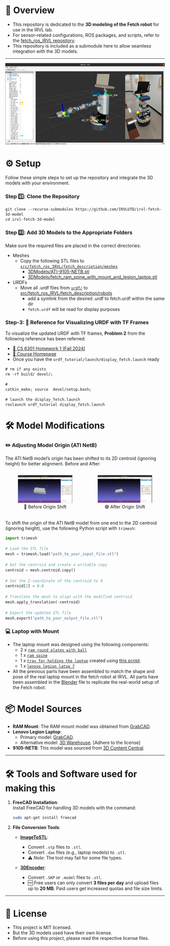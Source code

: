 
# 🚀 Overview

- This repository is dedicated to the **3D modeling of the Fetch robot** for use in the IRVL lab.  
- For sensor-related configurations, ROS packages, and scripts, refer to the [fetch_ros_IRVL repository](https://github.com/IRVLUTD/fetch_ros_IRVL).
- This repository is included as a submodule here to allow seamless integration with the 3D models.
---

![teaser](./media/real-syn-fetch-model.png)




# ⚙️ Setup
Follow these simple steps to set up the repository and integrate the 3D models with your environment.
### Step 1️⃣: Clone the Repository
```shell
git clone --recurse-submodules https://github.com/IRVLUTD/irvl-fetch-3d-model
cd irvl-fetch-3d-model
```

### Step 2️⃣: Add 3D Models to the Appropriate Folders
Make sure the required files are placed in the correct directories:

- Meshes
  - Copy the following STL files to [`src/fetch_ros_IRVL/fetch_description/meshes`](src/fetch_ros_IRVL/fetch_description/meshes)
    - [3DModels/ATI-9105-NETB.stl](3DModels/ATI-9105-NETB.stl)
    - [3DModels/fetch_ram_spine_with_mount_and_legion_laptop.stl](3DModels/fetch_ram_spine_with_mount_and_legion_laptop.stl)
- URDFs
  - Move all .urdf files from [`urdf/`](./urdf) to [src/fetch_ros_IRVL/fetch_description/robots](src/fetch_ros_IRVL/fetch_description/robots)
    - add a symlink from the desired .urdf to fetch.urdf within the same dir
    - `fetch.urdf` will be read for display purposes

### Step-3: 🌟 Reference for Visualizing URDF with TF Frames

To visualize the updated URDF with TF frames, **Problem 2** from the following reference has been referred:  
- [📄 CS 6301 Homework 1 (Fall 2024)](https://yuxng.github.io/Courses/CS6301Fall2024/CS_6301_Homework_1_Fall_2024.pdf)  
- [🔗 Course Homepage](https://labs.utdallas.edu/irvl/courses/fall-2024-cs-6301/)  
- Once you have the `urdf_tutorial/launch/display_fetch.launch` ready

```shell
# rm if any exists
rm -rf build/ devel/;

# 
catkin_make; source  devel/setup.bash;

# launch the display_fetch.launch
roslaunch urdf_tutorial display_fetch.launch
```





# 🛠️ Model Modifications
### ✏️ Adjusting Model Origin (ATI NetB)
The ATI NetB model’s origin has been shifted to its 2D centroid (ignoring height) for better alignment.
Before and After:

<div style="display: flex; justify-content: space-around;"> <figure style="text-align: center;"> <img src="./media/ati/raw-ati-netb.png" alt="ati-netb-pre" style="width: 100%;"> <figcaption>🔴 Before Origin Shift</figcaption> </figure> <figure style="text-align: center;"> <img src="./media/ati/ati-netb-after-origin-shift.png" alt="ati-netb-post" style="width: 100%;"> <figcaption>🟢 After Origin Shift</figcaption> </figure> </div>

To shift the origin of the ATI NetB model from one end to the 2D centroid (ignoring height), use the following Python script with `trimesh`:

```python
import trimesh

# Load the STL file
mesh = trimesh.load("path_to_your_input_file.stl")

# Get the centroid and create a writable copy
centroid = mesh.centroid.copy()

# Set the Z-coordinate of the centroid to 0
centroid[2] = 0.0

# Translate the mesh to align with the modified centroid
mesh.apply_translation(-centroid)

# Export the updated STL file
mesh.export("path_to_your_output_file.stl")
```


### 💻 Laptop with Mount
- The laptop mount was designed using the following components:
  - 2 x [`ram round plates with ball`](3DModels/parts/ram-mount-round-plate-with-ball/Ram%20Mount.stl)
  - 1 x [`ram spine`](3DModels/parts/RAM-201U-B-spine/ram-201u-b-spine.stl)
  - 1 x [`tray for holding the laptop`](3DModels/parts/ram_tray_based_on_laptop.stl) created using [this script](scripts/create_ram_tough_tray_stl_based_on_legion.py).
  - 1 x [`lenovo legion latop 7`](3DModels/parts/legion_centroid.stl)
- All the previous parts have been assembled to match the shape and pose of the real laptop mount in the fetch robot at IRVL.
All parts have been assembled in the [Blender](blender/fetch_ram_mount_with_legion.blend) file to replicate the real-world setup of the Fetch robot.


# 📦 Model Sources

- **RAM Mount**: The RAM mount model was obtained from [GrabCAD](https://grabcad.com/library/ram-102u-b-2461-ram-mounts-1).  
- **Lenovo Legion Laptop**:  
  - Primary model: [GrabCAD](https://grabcad.com/library/lenovo-legion-laptop-1).  
  - Alternative model: [3D Warehouse](https://3dwarehouse.sketchup.com/model/95491b39-f3bf-48d7-a95e-672f4af7d85a/Lenovo-Legion-7). [Adhere to the license] 
- **9105-NETB**: This model was sourced from [3D Content Central](https://www.3dcontentcentral.com/Model-Preview-Resp.aspx?catalogId=201&id=1239590).  

---

# 🛠️ Tools and Software used for making this

1. **FreeCAD Installation**:  
   Install FreeCAD for handling 3D models with the command:  
   ```bash
   sudo apt-get install freecad
   ```

2. **File Conversion Tools**:  
   - **[ImageToSTL](https://imagetostl.com)**:  
     - Convert `.stp` files to `.stl`.  
     - Convert `.dae` files (e.g., laptop models) to `.stl`.  
     - ⚠️ *Note*: The tool may fail for some file types.  

   - **[3DEncoder](https://3dencoder.com)**:  
     - Convert `.SKP` or `.model` files to `.stl`.  
     - 🆓 Free users can only convert **3 files per day** and upload files up to **20 MB**. Paid users get increased quotas and file size limits.

---



# 📜 License
- This project is MIT licensed.
- But the 3D models used have their own license.
- Before using this project, please read the respective license files.